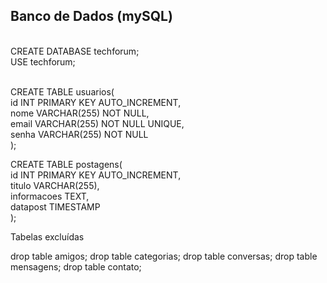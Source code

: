 ## Banco de Dados (mySQL)

<br>
CREATE DATABASE techforum; <br>
USE techforum; <br>
<br>

CREATE TABLE usuarios(<br>
    id INT PRIMARY KEY AUTO_INCREMENT,<br>
    nome VARCHAR(255) NOT NULL,<br>
    email VARCHAR(255) NOT NULL UNIQUE,<br>
    senha VARCHAR(255) NOT NULL<br>
);

CREATE TABLE postagens(<br>
    id INT PRIMARY KEY AUTO_INCREMENT,<br>
    titulo VARCHAR(255),<br>
    informacoes TEXT,<br>
    datapost TIMESTAMP<br>
);

Tabelas excluídas

drop table amigos;
drop table categorias;
drop table conversas;
drop table mensagens;
drop table contato;